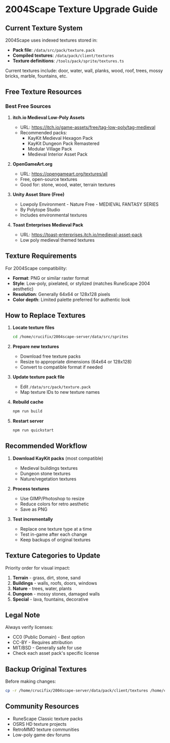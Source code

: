 # 2004Scape Texture Upgrade Guide

## Current Texture System

2004Scape uses indexed textures stored in:
- **Pack file**: `/data/src/pack/texture.pack`
- **Compiled textures**: `/data/pack/client/textures`
- **Texture definitions**: `/tools/pack/sprite/textures.ts`

Current textures include: door, water, wall, planks, wood, roof, trees, mossy bricks, marble, fountains, etc.

## Free Texture Resources

### Best Free Sources

1. **itch.io Medieval Low-Poly Assets**
   - URL: https://itch.io/game-assets/free/tag-low-poly/tag-medieval
   - Recommended packs:
     - KayKit Medieval Hexagon Pack
     - KayKit Dungeon Pack Remastered
     - Modular Village Pack
     - Medieval Interior Asset Pack

2. **OpenGameArt.org**
   - URL: https://opengameart.org/textures/all
   - Free, open-source textures
   - Good for: stone, wood, water, terrain textures

3. **Unity Asset Store (Free)**
   - Lowpoly Environment - Nature Free - MEDIEVAL FANTASY SERIES
   - By Polytope Studio
   - Includes environmental textures

4. **Toast Enterprises Medieval Pack**
   - URL: https://toast-enterprises.itch.io/medieval-asset-pack
   - Low poly medieval themed textures

## Texture Requirements

For 2004Scape compatibility:
- **Format**: PNG or similar raster format
- **Style**: Low-poly, pixelated, or stylized (matches RuneScape 2004 aesthetic)
- **Resolution**: Generally 64x64 or 128x128 pixels
- **Color depth**: Limited palette preferred for authentic look

## How to Replace Textures

1. **Locate texture files**
   ```bash
   cd /home/crucifix/2004scape-server/data/src/sprites
   ```

2. **Prepare new textures**
   - Download free texture packs
   - Resize to appropriate dimensions (64x64 or 128x128)
   - Convert to compatible format if needed

3. **Update texture pack file**
   - Edit `/data/src/pack/texture.pack`
   - Map texture IDs to new texture names

4. **Rebuild cache**
   ```bash
   npm run build
   ```

5. **Restart server**
   ```bash
   npm run quickstart
   ```

## Recommended Workflow

1. **Download KayKit packs** (most compatible)
   - Medieval buildings textures
   - Dungeon stone textures
   - Nature/vegetation textures

2. **Process textures**
   - Use GIMP/Photoshop to resize
   - Reduce colors for retro aesthetic
   - Save as PNG

3. **Test incrementally**
   - Replace one texture type at a time
   - Test in-game after each change
   - Keep backups of original textures

## Texture Categories to Update

Priority order for visual impact:
1. **Terrain** - grass, dirt, stone, sand
2. **Buildings** - walls, roofs, doors, windows
3. **Nature** - trees, water, plants
4. **Dungeon** - mossy stones, damaged walls
5. **Special** - lava, fountains, decorative

## Legal Note

Always verify licenses:
- CC0 (Public Domain) - Best option
- CC-BY - Requires attribution
- MIT/BSD - Generally safe for use
- Check each asset pack's specific license

## Backup Original Textures

Before making changes:
```bash
cp -r /home/crucifix/2004scape-server/data/pack/client/textures /home/crucifix/2004scape-server/data/pack/client/textures.backup
```

## Community Resources

- RuneScape Classic texture packs
- OSRS HD texture projects
- RetroMMO texture communities
- Low-poly game dev forums